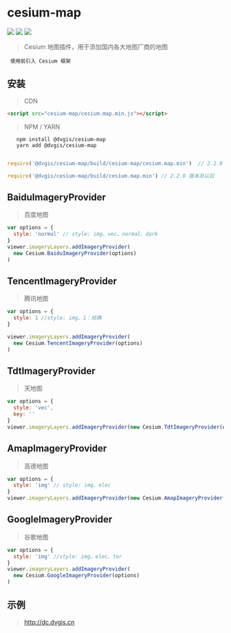 # cesium-map

<p>
<img src="https://img.shields.io/badge/license-Apache%202-blue"/>
<img src="https://img.shields.io/github/package-json/v/Digital-Visual/cesium-map?color=orange&logo=github" />
<img src="https://img.shields.io/npm/dw/@dvgis/cesium-map?logo=npm"/>
</p>

> Cesium 地图插件，用于添加国内各大地图厂商的地图

```warning
 使用前引入 Cesium 框架
```

## 安装

> CDN

```html
<script src="cesium-map/cesium.map.min.js"></script>
```

> NPM / YARN

```shell
   npm install @dvgis/cesium-map
   yarn add @dvgis/cesium-map
```

```js

require('@dvgis/cesium-map/build/cesium-map/cesium.map.min')  // 2.2.0 版本前

require('@dvgis/cesium-map/build/cesium.map.min') // 2.2.0 版本及以后

```

## BaiduImageryProvider

> 百度地图

```js
var options = {
  style: 'normal' // style: img、vec、normal、dark
}
viewer.imageryLayers.addImageryProvider(
  new Cesium.BaiduImageryProvider(options)
)
```

## TencentImageryProvider

> 腾讯地图

```js
var options = {
  style: 1 //style: img、1：经典
}

viewer.imageryLayers.addImageryProvider(
  new Cesium.TencentImageryProvider(options)
)
```

## TdtImageryProvider

> 天地图

```js
var options = {
  style: 'vec',
  key: ''
}
viewer.imageryLayers.addImageryProvider(new Cesium.TdtImageryProvider(options))
```

## AmapImageryProvider

> 高德地图

```js
var options = {
  style: 'img' // style: img、elec
}
viewer.imageryLayers.addImageryProvider(new Cesium.AmapImageryProvider(options))
```

## GoogleImageryProvider

> 谷歌地图

```js
var options = {
  style: 'img' //style: img、elec、ter
}
viewer.imageryLayers.addImageryProvider(
  new Cesium.GoogleImageryProvider(options)
)
```
## 示例

> http://dc.dvgis.cn
